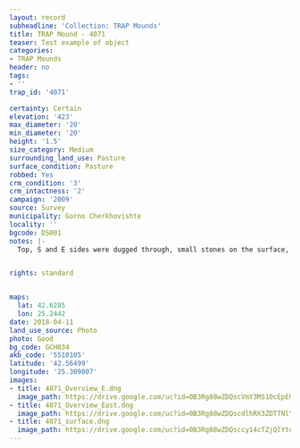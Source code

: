 ```yaml
---
layout: record
subheadline: 'Collection: TRAP Mounds'
title: TRAP Mound - 4071
teaser: Test example of object
categories:
- TRAP Mounds
header: no
tags:
- ''
trap_id: '4071'

certainty: Certain
elevation: '423'
max_diameter: '20'
min_diameter: '20'
height: '1.5'
size_category: Medium
surrounding_land_use: Pasture
surface_condition: Pasture
robbed: Yes
crm_condition: '3'
crm_intactness: '2'
campaign: '2009'
source: Survey
municipality: Gorno Cherkhovishte
locality: ''
bgcode: DS001
notes: |-
  Top, S and E sides were dugged through, small stones on the surface, old robbers' trench's.


rights: standard


maps:
  lat: 42.6285
  lon: 25.2442
date: 2018-04-11
land_use_source: Photo
photo: Good
bg_code: GCH034
akb_code: '5510105'
latitude: '42.56499'
longitude: '25.309807'
images:
- title: 4071_Overview_E.dng
  image_path: https://drive.google.com/uc?id=0B3Rg88wZDQscVmY3MS1OcEpEUjg
- title: 4071_Overview_East.dng
  image_path: https://drive.google.com/uc?id=0B3Rg88wZDQscdlhRX3ZDTTNlYXc
- title: 4071_surface.dng
  image_path: https://drive.google.com/uc?id=0B3Rg88wZDQsccy14cTZjQlYteUk
---
```

